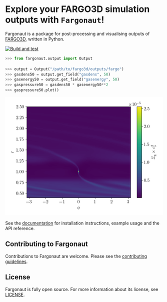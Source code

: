 # Explore your FARGO3D simulation outputs with `Fargonaut`!

Fargonaut is a package for post-processing and visualising outputs of [FARGO3D](https://github.com/FARGO3D/fargo3d), written in Python.

[![Build and test](https://github.com/dc2917/Fargonaut/actions/workflows/ci.yml/badge.svg)](https://github.com/dc2917/Fargonaut/actions/workflows/ci.yml)


```py
>>> from fargonaut.output import Output

>>> output = Output("/path/to/fargo3d/outputs/fargo")
>>> gasdens50 = output.get_field("gasdens", 50)
>>> gasenergy50 = output.get_field("gasenergy", 50)
>>> gaspressure50 = gasdens50 * gasenergy50**2
>>> gaspressure50.plot()
```

![Gas pressure output 50](https://raw.githubusercontent.com/dc2917/Fargonaut/main/docs/images/fargo_gaspressure50.png)

See the [documentation](https://dc2917.github.io/Fargonaut/index.html) for installation instructions, example usage and the API reference.

## Contributing to Fargonaut

Contributions to Fargonaut are welcome. Please see the [contributing guidelines](CONTRIBUTING.md).

## License

Fargonaut is fully open source. For more information about its license, see [LICENSE](LICENSE).

